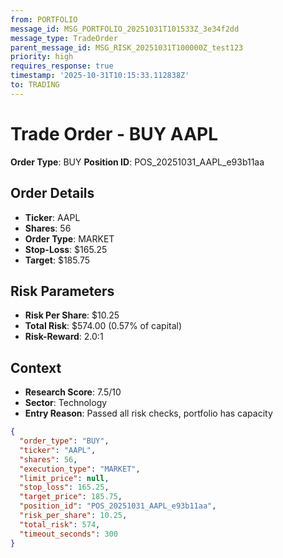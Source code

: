 ```yaml
---
from: PORTFOLIO
message_id: MSG_PORTFOLIO_20251031T101533Z_3e34f2dd
message_type: TradeOrder
parent_message_id: MSG_RISK_20251031T100000Z_test123
priority: high
requires_response: true
timestamp: '2025-10-31T10:15:33.112838Z'
to: TRADING
---
```


# Trade Order - BUY AAPL

**Order Type**: BUY
**Position ID**: POS_20251031_AAPL_e93b11aa

## Order Details
- **Ticker**: AAPL
- **Shares**: 56
- **Order Type**: MARKET
- **Stop-Loss**: $165.25
- **Target**: $185.75

## Risk Parameters
- **Risk Per Share**: $10.25
- **Total Risk**: $574.00 (0.57% of capital)
- **Risk-Reward**: 2.0:1

## Context
- **Research Score**: 7.5/10
- **Sector**: Technology
- **Entry Reason**: Passed all risk checks, portfolio has capacity

```json
{
  "order_type": "BUY",
  "ticker": "AAPL",
  "shares": 56,
  "execution_type": "MARKET",
  "limit_price": null,
  "stop_loss": 165.25,
  "target_price": 185.75,
  "position_id": "POS_20251031_AAPL_e93b11aa",
  "risk_per_share": 10.25,
  "total_risk": 574,
  "timeout_seconds": 300
}
```
